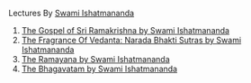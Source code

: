 Lectures By [Swami Ishatmananda](https://chicagovedanta.org/swami_ishatmananda.html)

1. [The Gospel of Sri Ramakrishna by Swami Ishatmananda](../panchamveda_ishatmananda/)
2. [The Fragrance Of Vedanta: Narada Bhakti Sutras by Swami Ishatmananda](../narada_bhakti_sutra_ishatmananda)
3. [The Ramayana by Swami Ishatmananda](../ramayan_ishatmananda)
3. [The Bhagavatam by Swami Ishatmananda](../bhagavatam_ishatmananada)

